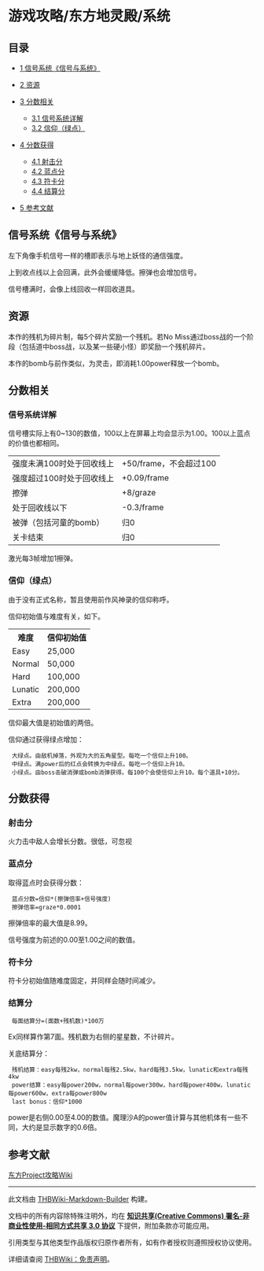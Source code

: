 # 游戏攻略/东方地灵殿/系统

<!-- source html: G:\repos\THBWiki-Markdown-Builder\THBWikiMarkdown\Temp\main\c\c4\ns0%3A%E6%B8%B8%E6%88%8F%E6%94%BB%E7%95%A5%2F%E4%B8%9C%E6%96%B9%E5%9C%B0%E7%81%B5%E6%AE%BF%2F%E7%B3%BB%E7%BB%9F.html -->




## 目录

- [1 信号系统《信号与系统》](#信号系统《信号与系统》)
- [2 资源](#资源)
- [3 分数相关](#分数相关)

  - [3.1 信号系统详解](#信号系统详解)
  - [3.2 信仰（绿点）](#信仰（绿点）)



- [4 分数获得](#分数获得)

  - [4.1 射击分](#射击分)
  - [4.2 蓝点分](#蓝点分)
  - [4.3 符卡分](#符卡分)
  - [4.4 结算分](#结算分)



- [5 参考文献](#参考文献)





## 信号系统《信号与系统》
  
左下角像手机信号一样的槽即表示与地上妖怪的通信强度。  

上到收点线以上会回满，此外会缓缓降低。擦弹也会增加信号。  

信号槽满时，会像上线回收一样回收道具。
  


## 资源
  
本作的残机为碎片制，每5个碎片奖励一个残机。若No Miss通过boss战的一个阶段（包括道中boss战，以及某一些硬小怪）即奖励一个残机碎片。  

本作的bomb与前作类似，为灵击，即消耗1.00power释放一个bomb。
  


## 分数相关

### 信号系统详解
  
信号槽实际上有0~130的数值，100以上在屏幕上均会显示为1.00。100以上蓝点的价值也都相同。
  


<table>

<tbody><tr>
<td>强度未满100时处于回收线上</td>
<td>+50/frame，不会超过100
</td></tr>
<tr>
<td>强度超过100时处于回收线上</td>
<td>+0.09/frame
</td></tr>
<tr>
<td>擦弹</td>
<td>+8/graze
</td></tr>
<tr>
<td>处于回收线以下</td>
<td>-0.3/frame
</td></tr>
<tr>
<td>被弹（包括河童的bomb）</td>
<td>归0
</td></tr>
<tr>
<td>关卡结束</td>
<td>归0
</td></tr></tbody></table>


  
激光每3帧增加1擦弹。
  


### 信仰（绿点）
  
由于没有正式名称，暂且使用前作风神录的信仰称呼。  

信仰初始值与难度有关，如下。
  


<table>

<tbody><tr>
<th>难度</th>
<th>信仰初始值
</th></tr>
<tr>
<td>Easy</td>
<td>25,000
</td></tr>
<tr>
<td>Normal</td>
<td>50,000
</td></tr>
<tr>
<td>Hard</td>
<td>100,000
</td></tr>
<tr>
<td>Lunatic</td>
<td>200,000
</td></tr>
<tr>
<td>Extra</td>
<td>200,000
</td></tr></tbody></table>


  
信仰最大值是初始值的两倍。  

信仰通过获得绿点增加：
  

```
 大绿点。由敌机掉落，外观为大的五角星型。每吃一个信仰上升100。
 中绿点。满power后的红点会转换为中绿点。每吃一个信仰上升10。
 小绿点。由boss击破消弹或bomb消弹获得。每100个会使信仰上升10。每个道具+10分。
```


## 分数获得

### 射击分
  
火力击中敌人会增长分数。很低，可忽视
  


### 蓝点分
  
取得蓝点时会获得分数：
  

```
 蓝点分数=信仰*(擦弹倍率+信号强度)
 擦弹倍率=graze*0.0001
```

  
擦弹倍率的最大值是8.99。  

信号强度为前述的0.00至1.00之间的数值。
  


### 符卡分
  
符卡分初始值随难度固定，并同样会随时间减少。
  


### 结算分
```
 每面结算分=(面数+残机数)*100万
```

  
Ex同样算作第7面。残机数为右侧的星星数，不计碎片。  

关底结算分：
  

```
 残机结算：easy每残2kw，normal每残2.5kw，hard每残3.5kw，lunatic和extra每残4kw
 power结算：easy每power200w，normal每power300w，hard每power400w，lunatic每power600w，extra每power800w
 last bonus：信仰*1000
```

  
power是右侧0.00至4.00的数值。魔理沙A的power值计算与其他机体有一些不同，大约是显示数字的0.6倍。
  


## 参考文献
  
[东方Project攻略Wiki](https://wikiwiki.jp/thk/地/Score)
  





---

此文档由 [THBWiki-Markdown-Builder](https://github.com/Delsin-Yu/THBWiki-Markdown-Builder) 构建。

文档中的所有内容除特殊注明外，均在 [**知识共享(Creative Commons) 署名-非商业性使用-相同方式共享 3.0 协议**](https://creativecommons.org/licenses/by-sa/3.0/deed.zh-hans) 下提供，附加条款亦可能应用。

引用类型与其他类型作品版权归原作者所有，如有作者授权则遵照授权协议使用。

详细请查阅 [THBWiki：免责声明](https://thbwiki.cc/THBWiki:%E5%85%8D%E8%B4%A3%E5%A3%B0%E6%98%8E)。

